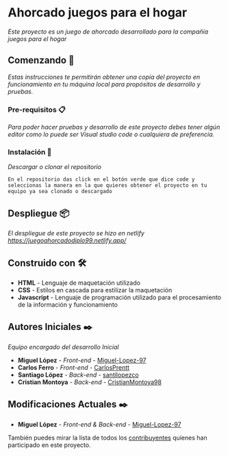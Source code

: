 # Ahorcado juegos para el hogar

_Este proyecto es un juego de ahorcado desarrollado para la compañía juegos para el hogar_

## Comenzando 🚀

_Estas instrucciones te permitirán obtener una copia del proyecto en funcionamiento en tu máquina local para propósitos de desarrollo y pruebas._


### Pre-requisitos 📋

_Para poder hacer pruebas y desarrollo de este proyecto debes tener algún editor como lo puede ser Visual studio code o cualquiera de preferencia._


### Instalación 🔧


_Descargar o clonar el repositorio_


```
En el repositorio das click en el botón verde que dice code y seleccionas la manera en la que quieres obtener el proyecto en tu equipo ya sea clonado o descargado
```

## Despliegue 📦

_El despliegue de este proyecto se hizo en netlify https://juegoahorcadodiplo99.netlify.app/_

## Construido con 🛠️

* **HTML** - Lenguaje de maquetación utilizado
* **CSS** - Estilos en cascada para estilizar la maquetación
* **Javascript** - Lenguaje de programación utilizado para el procesamiento de la información y funcionamiento

## Autores Iniciales ✒️

_Equipo encargado del desarrollo Inicial_

* **Miguel López** - *Front-end* - [Miguel-Lopez-97](https://github.com/Miguel-Lopez-97)
* **Carlos Ferro** - *Front-end* - [CarlosPrentt](https://github.com/CarlosPrentt)
* **Santiago López** - *Back-end* - [santilopezco](https://github.com/santilopezco)
* **Cristian Montoya** - *Back-end* - [CristianMontoya98](https://github.com/CristianMontoya98)

## Modificaciones Actuales ✒️

* **Miguel López** - *Front-end & Back-end* - [Miguel-Lopez-97](https://github.com/Miguel-Lopez-97)

También puedes mirar la lista de todos los [contribuyentes](https://github.com/your/project/contributors) quíenes han participado en este proyecto. 
